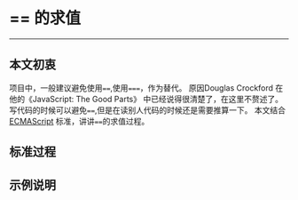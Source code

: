 # == 的求值
---
## 本文初衷
项目中，一般建议避免使用`==`,使用`===`，作为替代。
原因Douglas Crockford 在他的《JavaScript: The Good Parts》 中已经说得很清楚了，在这里不赘述了。
写代码的时候可以避免`==`,但是在读别人代码的时候还是需要推算一下。
本文结合 [ECMAScript](https://www.ecma-international.org/publications/standards/Ecma-262.htm) 标准，讲讲`==`的求值过程。

## 标准过程

## 示例说明
